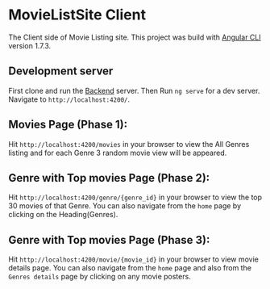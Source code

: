 # MovieListSite Client

The Client side of Movie Listing site. This project was build with [Angular CLI](https://github.com/angular/angular-cli) version 1.7.3.

## Development server

First clone and run the [Backend](https://bitbucket.org/tauhidkuet/movie-hub-project-server) server. Then Run `ng serve` for a dev server. Navigate to `http://localhost:4200/`.

## Movies Page (Phase 1):

Hit `http://localhost:4200/movies` in your browser to view the All Genres listing and for each Genre 3 random movie view will be appeared.

## Genre with Top movies Page (Phase 2):

Hit `http://localhost:4200/genre/{genre_id}` in your browser to view the top 30 movies of that Genre. You can also navigate from the `home` page by clicking on the Heading(Genres).

## Genre with Top movies Page (Phase 3):

Hit `http://localhost:4200/movie/{movie_id}` in your browser to view movie details page. You can also navigate from the `home` page and also from the `Genres details` page by clicking on any movie posters.




